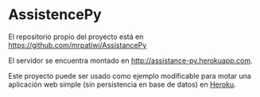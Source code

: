 # AssistencePy

El repositorio propio del proyecto está en https://github.com/mrpatiwi/AssistancePy

El servidor se encuentra montado en http://assistance-py.herokuapp.com.

Este proyecto puede ser usado como ejemplo modificable para motar una aplicación web simple (sin persistencia en base de datos) en [Heroku](https://www.heroku.com/).